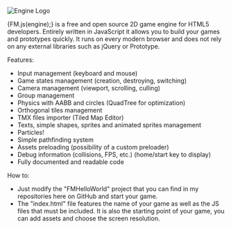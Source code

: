 ![Engine Logo](http://simonchauvin.com/wp-content/uploads/2012/08/fmjsengine_logo2.png)

{FM.js(engine);} is a free and open source 2D game engine for HTML5 developers.
Entirely written in JavaScript it allows you to build your games and prototypes quickly.
It runs on every modern browser and does not rely on any external libraries such as jQuery or Prototype.

Features:

- Input management (keyboard and mouse)
- Game states management (creation, destroying, switching)
- Camera management (viewport, scrolling, culling)
- Group management
- Physics with AABB and circles (QuadTree for optimization)
- Orthogonal tiles management
- TMX files importer (Tiled Map Editor)
- Texts, simple shapes, sprites and animated sprites management
- Particles!
- Simple pathfinding system
- Assets preloading (possibility of a custom preloader)
- Debug information (collisions, FPS, etc.) (home/start key to display)
- Fully documented and readable code


How to:

- Just modify the "FMHelloWorld" project that you can find in my repositories here on GitHub and start your game.
- The "index.html" file features the name of your game as well as the JS files that must be included. It is also the 
starting point of your game, you can add assets and choose the screen resolution.
